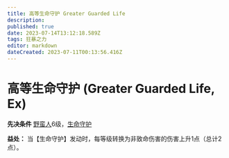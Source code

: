 ```yaml
---
title: 高等生命守护 Greater Guarded Life
description: 
published: true
date: 2023-07-14T13:12:18.589Z
tags: 狂暴之力
editor: markdown
dateCreated: 2023-07-11T00:13:56.416Z
---
```


# 高等生命守护 (Greater Guarded Life, Ex)

**先决条件** [野蛮人](/野蛮人)6级，[生命守护](/狂暴之力/生命守护)

**益处：** 当【生命守护】发动时，每等级转换为非致命伤害的伤害上升1点（总计2点）。
